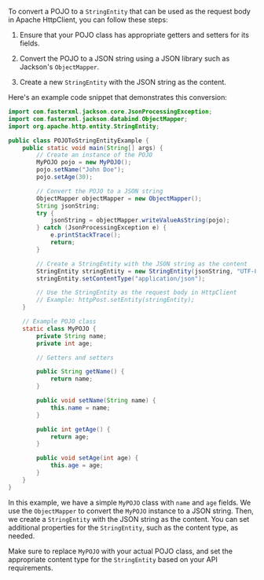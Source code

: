 
To convert a POJO to a `StringEntity` that can be used as the request body in Apache HttpClient, you can follow these steps:

1. Ensure that your POJO class has appropriate getters and setters for its fields.

2. Convert the POJO to a JSON string using a JSON library such as Jackson's `ObjectMapper`.

3. Create a new `StringEntity` with the JSON string as the content.

Here's an example code snippet that demonstrates this conversion:

```java
import com.fasterxml.jackson.core.JsonProcessingException;
import com.fasterxml.jackson.databind.ObjectMapper;
import org.apache.http.entity.StringEntity;

public class POJOToStringEntityExample {
    public static void main(String[] args) {
        // Create an instance of the POJO
        MyPOJO pojo = new MyPOJO();
        pojo.setName("John Doe");
        pojo.setAge(30);

        // Convert the POJO to a JSON string
        ObjectMapper objectMapper = new ObjectMapper();
        String jsonString;
        try {
            jsonString = objectMapper.writeValueAsString(pojo);
        } catch (JsonProcessingException e) {
            e.printStackTrace();
            return;
        }

        // Create a StringEntity with the JSON string as the content
        StringEntity stringEntity = new StringEntity(jsonString, "UTF-8");
        stringEntity.setContentType("application/json");

        // Use the StringEntity as the request body in HttpClient
        // Example: httpPost.setEntity(stringEntity);
    }

    // Example POJO class
    static class MyPOJO {
        private String name;
        private int age;

        // Getters and setters

        public String getName() {
            return name;
        }

        public void setName(String name) {
            this.name = name;
        }

        public int getAge() {
            return age;
        }

        public void setAge(int age) {
            this.age = age;
        }
    }
}
```

In this example, we have a simple `MyPOJO` class with `name` and `age` fields. We use the `ObjectMapper` to convert the `MyPOJO` instance to a JSON string. Then, we create a `StringEntity` with the JSON string as the content. You can set additional properties for the `StringEntity`, such as the content type, as needed.

Make sure to replace `MyPOJO` with your actual POJO class, and set the appropriate content type for the `StringEntity` based on your API requirements.
